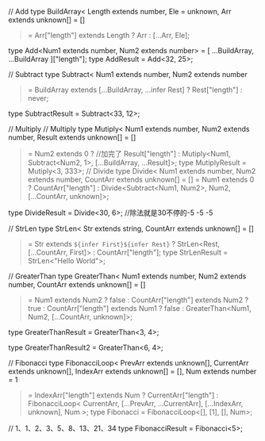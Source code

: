// Add
type BuildArray<
  Length extends number,
  Ele = unknown,
  Arr extends unknown[] = []
> = Arr["length"] extends Length ? Arr : [...Arr, Ele];

type Add<Num1 extends number, Num2 extends number> = [
  ...BuildArray<Num1>,
  ...BuildArray<Num2>
]["length"];
type AddResult = Add<32, 25>;

// Subtract
type Subtract<
  Num1 extends number,
  Num2 extends number
> = BuildArray<Num1> extends [...BuildArray<Num2>, ...infer Rest]
  ? Rest["length"]
  : never;

type SubtractResult = Subtract<33, 12>;

// Multiply
// Multiply
type Mutiply<
  Num1 extends number,
  Num2 extends number,
  Result extends unknown[] = []
> = Num2 extends 0
  ? //加完了
    Result["length"]
  : Mutiply<Num1, Subtract<Num2, 1>, [...BuildArray<Num1>, ...Result]>;
type MutiplyResult = Mutiply<3, 333>;
// Divide
type Divide<
  Num1 extends number,
  Num2 extends number,
  CountArr extends unknown[] = []
> = Num1 extends 0
  ? CountArr["length"]
  : Divide<Subtract<Num1, Num2>, Num2, [...CountArr, unknown]>;

type DivideResult = Divide<30, 6>; //除法就是30不停的-5 -5 -5

// StrLen
type StrLen<
  Str extends string,
  CountArr extends unknown[] = []
> = Str extends `${infer First}${infer Rest}`
  ? StrLen<Rest, [...CountArr, First]>
  : CountArr["length"];
type StrLenResult = StrLen<"Hello World">;

// GreaterThan
type GreaterThan<
  Num1 extends number,
  Num2 extends number,
  CountArr extends unknown[] = []
> = Num1 extends Num2
  ? false
  : CountArr["length"] extends Num2
  ? true
  : CountArr["length"] extends Num1
  ? false
  : GreaterThan<Num1, Num2, [...CountArr, unknown]>;

type GreaterThanResult = GreaterThan<3, 4>;

type GreaterThanResult2 = GreaterThan<6, 4>;

// Fibonacci
type FibonacciLoop<
  PrevArr extends unknown[],
  CurrentArr extends unknown[],
  IndexArr extends unknown[] = [],
  Num extends number = 1
> = IndexArr["length"] extends Num
  ? CurrentArr["length"]
  : FibonacciLoop<
      CurrentArr,
      [...PrevArr, ...CurrentArr],
      [...IndexArr, unknown],
      Num
    >;
type Fibonacci<Num extends number> = FibonacciLoop<[], [1], [], Num>;

// 1、1、2、3、5、8、13、21、34
type FibonacciResult = Fibonacci<5>;
